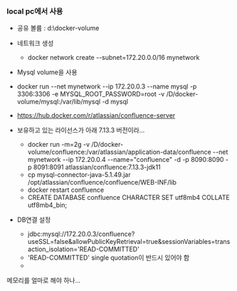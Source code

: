### local pc에서 사용

* 공유 볼륨 : d:\docker-volume
* 네트워크 생성
  * docker network create --subnet=172.20.0.0/16 mynetwork

* Mysql volume을 사용
* docker run --net mynetwork --ip 172.20.0.3 --name mysql -p 3306:3306 -e MYSQL_ROOT_PASSWORD=root -v /D/docker-volume/mysql:/var/lib/mysql -d mysql

* https://hub.docker.com/r/atlassian/confluence-server
* 보유하고 있는 라이선스가 아래 7.13.3 버전이라...
  * docker run -m=2g -v /D/docker-volume/confluence:/var/atlassian/application-data/confluence --net mynetwork --ip 172.20.0.4 --name="confluence" -d -p 8090:8090 -p 8091:8091 atlassian/confluence:7.13.3-jdk11
  * cp mysql-connector-java-5.1.49.jar /opt/atlassian/confluence/confluence/WEB-INF/lib
  * docker restart confluence
  * CREATE DATABASE confluence CHARACTER SET utf8mb4 COLLATE utf8mb4_bin;
* DB연결 설정
  * jdbc:mysql://172.20.0.3/confluence?useSSL=false&allowPublicKeyRetrieval=true&sessionVariables=transaction_isolation='READ-COMMITTED'
  * 'READ-COMMITTED' single quotation이 반드시 있어야 함
  * 

 메모리를 얼마로 해야 하나...
 
